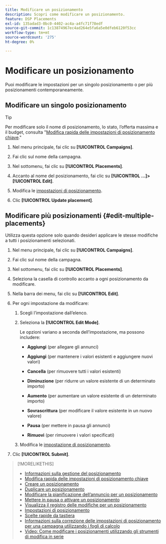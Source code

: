 ```yaml
---
title: Modificare un posizionamento
description: Scopri come modificare un posizionamento.
feature: DSP Placements
exl-id: 135adad3-0bc0-4402-ac4a-a4fc71f78edf
source-git-commit: 1c13874967ec4ad264e5fa6a5e0dfeb6120f53cc
workflow-type: tm+mt
source-wordcount: '275'
ht-degree: 0%

---
```


# Modificare un posizionamento

Puoi modificare le impostazioni per un singolo posizionamento o per più posizionamenti contemporaneamente.

<!-- Some placements don't have this option. Clarify which placement types aren't eligible -- is it PG placements, or all placements using private inventory? And anything else? -->

## Modificare un singolo posizionamento

>[!TIP]
>
> Per modificare solo il nome di posizionamento, lo stato, l’offerta massima e il budget, consulta &quot;[Modifica rapida delle impostazioni di posizionamento chiave](/help/dsp/campaign-management/placements/placement-quick-edit.md).&quot;

1. Nel menu principale, fai clic su **[!UICONTROL Campaigns]**.

1. Fai clic sul nome della campagna.

1. Nel sottomenu, fai clic su **[!UICONTROL Placements]**.

1. Accanto al nome del posizionamento, fai clic su  **[!UICONTROL ...]>[!UICONTROL Edit]**.

1. Modifica le [impostazioni di posizionamento](placement-settings.md).

1. Clic **[!UICONTROL Update placement]**.

## Modificare più posizionamenti {#edit-multiple-placements}

Utilizza questa opzione solo quando desideri applicare le stesse modifiche a tutti i posizionamenti selezionati.

1. Nel menu principale, fai clic su **[!UICONTROL Campaigns]**.

1. Fai clic sul nome della campagna.

1. Nel sottomenu, fai clic su **[!UICONTROL Placements]**.

1. Seleziona la casella di controllo accanto a ogni posizionamento da modificare.

1. Nella barra dei menu, fai clic su **[!UICONTROL Edit]**.

1. Per ogni impostazione da modificare:

   1. Scegli l’impostazione dall’elenco.

   1. Seleziona la **[!UICONTROL Edit Mode]**.

      Le opzioni variano a seconda dell’impostazione, ma possono includere:

      * **Aggiungi** (per allegare gli annunci)

      * **Aggiungi** (per mantenere i valori esistenti e aggiungere nuovi valori)

      * **Cancella** (per rimuovere tutti i valori esistenti)

      * **Diminuzione** (per ridurre un valore esistente di un determinato importo)

      * **Aumento** (per aumentare un valore esistente di un determinato importo)

      * **Sovrascrittura** (per modificare il valore esistente in un nuovo valore)

      * **Pausa** (per mettere in pausa gli annunci)

      * **Rimuovi** (per rimuovere i valori specificati)
   1. Modifica le [impostazione di posizionamento](placement-settings.md).


1. Clic **[!UICONTROL Submit]**.

>[!MORELIKETHIS]
>
>* [Informazioni sulla gestione del posizionamento](placement-about.md)
>* [Modifica rapida delle impostazioni di posizionamento chiave](placement-quick-edit.md)
>* [Creare un posizionamento](placement-create.md)
>* [Duplicare un posizionamento](placement-duplicate.md)
>* [Modificare la pianificazione dell’annuncio per un posizionamento](placement-edit-ad-schedule.md)
>* [Mettere in pausa o attivare un posizionamento](placement-pause-activate.md)
>* [Visualizza il registro delle modifiche per un posizionamento](placement-change-log.md)
>* [Impostazioni di posizionamento](placement-settings.md)
>* [Scelte rapide da tastiera](/help/dsp/campaign-management/reports/keyboard-shortcuts.md)
>* [Informazioni sulla correzione delle impostazioni di posizionamento per una campagna utilizzando i fogli di calcolo](/help/dsp/campaign-management/qa/qa-about.md)
>* [Video: Come modificare i posizionamenti utilizzando gli strumenti di modifica in serie](https://experienceleague.adobe.com/docs/advertising-cloud-learn/tutorials/dsp/bulk-edit-placement-tools.html)

